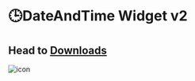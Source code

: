 # 🕒DateAndTime Widget v2
## Head to [Downloads](https://github.com/ShreyandCode/DATEANDTIME/releases/tag/DateAndTimev2)
![icon](https://github.com/user-attachments/assets/f9623c6b-1449-4911-8e01-d607ac38a1ca)
